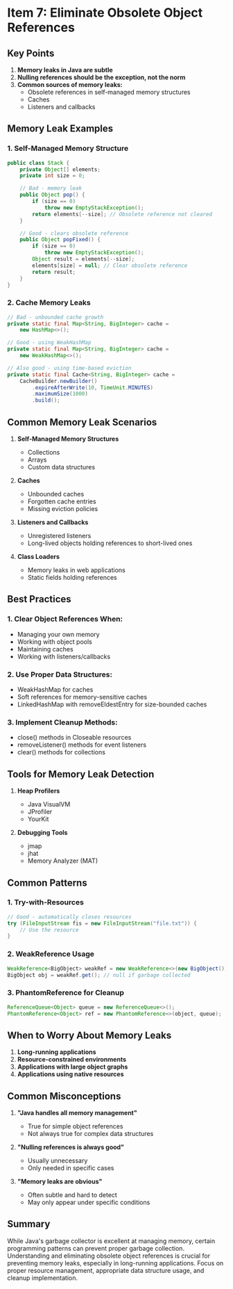 # Item 7: Eliminate Obsolete Object References

## Key Points

1. **Memory leaks in Java are subtle**
2. **Nulling references should be the exception, not the norm**
3. **Common sources of memory leaks:**
   - Obsolete references in self-managed memory structures
   - Caches
   - Listeners and callbacks

## Memory Leak Examples

### 1. Self-Managed Memory Structure
```java
public class Stack {
    private Object[] elements;
    private int size = 0;

    // Bad - memory leak
    public Object pop() {
        if (size == 0)
            throw new EmptyStackException();
        return elements[--size]; // Obsolete reference not cleared
    }

    // Good - clears obsolete reference
    public Object popFixed() {
        if (size == 0)
            throw new EmptyStackException();
        Object result = elements[--size];
        elements[size] = null; // Clear obsolete reference
        return result;
    }
}
```

### 2. Cache Memory Leaks
```java
// Bad - unbounded cache growth
private static final Map<String, BigInteger> cache = 
    new HashMap<>();

// Good - using WeakHashMap
private static final Map<String, BigInteger> cache = 
    new WeakHashMap<>();

// Also good - using time-based eviction
private static final Cache<String, BigInteger> cache = 
    CacheBuilder.newBuilder()
        .expireAfterWrite(10, TimeUnit.MINUTES)
        .maximumSize(1000)
        .build();
```

## Common Memory Leak Scenarios

1. **Self-Managed Memory Structures**
   - Collections
   - Arrays
   - Custom data structures

2. **Caches**
   - Unbounded caches
   - Forgotten cache entries
   - Missing eviction policies

3. **Listeners and Callbacks**
   - Unregistered listeners
   - Long-lived objects holding references to short-lived ones

4. **Class Loaders**
   - Memory leaks in web applications
   - Static fields holding references

## Best Practices

### 1. Clear Object References When:
- Managing your own memory
- Working with object pools
- Maintaining caches
- Working with listeners/callbacks

### 2. Use Proper Data Structures:
- WeakHashMap for caches
- Soft references for memory-sensitive caches
- LinkedHashMap with removeEldestEntry for size-bounded caches

### 3. Implement Cleanup Methods:
- close() methods in Closeable resources
- removeListener() methods for event listeners
- clear() methods for collections

## Tools for Memory Leak Detection

1. **Heap Profilers**
   - Java VisualVM
   - JProfiler
   - YourKit

2. **Debugging Tools**
   - jmap
   - jhat
   - Memory Analyzer (MAT)

## Common Patterns

### 1. Try-with-Resources
```java
// Good - automatically closes resources
try (FileInputStream fis = new FileInputStream("file.txt")) {
    // Use the resource
}
```

### 2. WeakReference Usage
```java
WeakReference<BigObject> weakRef = new WeakReference<>(new BigObject());
BigObject obj = weakRef.get(); // null if garbage collected
```

### 3. PhantomReference for Cleanup
```java
ReferenceQueue<Object> queue = new ReferenceQueue<>();
PhantomReference<Object> ref = new PhantomReference<>(object, queue);
```

## When to Worry About Memory Leaks

1. **Long-running applications**
2. **Resource-constrained environments**
3. **Applications with large object graphs**
4. **Applications using native resources**

## Common Misconceptions

1. **"Java handles all memory management"**
   - True for simple object references
   - Not always true for complex data structures

2. **"Nulling references is always good"**
   - Usually unnecessary
   - Only needed in specific cases

3. **"Memory leaks are obvious"**
   - Often subtle and hard to detect
   - May only appear under specific conditions

## Summary

While Java's garbage collector is excellent at managing memory, certain programming patterns can prevent proper garbage collection. Understanding and eliminating obsolete object references is crucial for preventing memory leaks, especially in long-running applications. Focus on proper resource management, appropriate data structure usage, and cleanup implementation.
